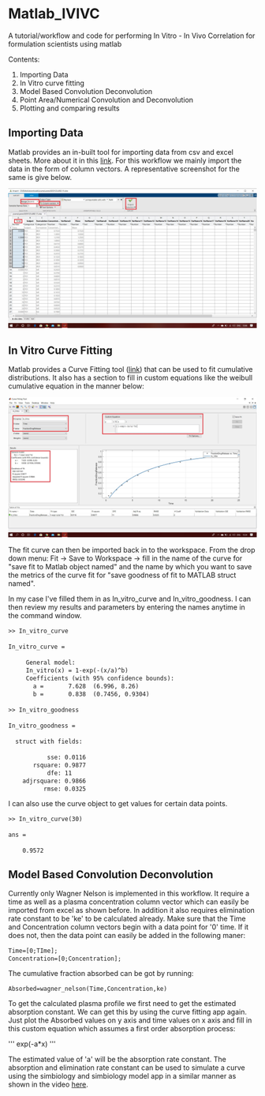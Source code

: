 # Matlab_IVIVC
A tutorial/workflow and code for performing In Vitro - In Vivo Correlation for formulation scientists using matlab

Contents:
1) Importing Data
2) In Vitro curve fitting
3) Model Based Convolution Deconvolution 
4) Point Area/Numerical Convolution and Deconvolution
5) Plotting and comparing results

## Importing Data

Matlab provides an in-built tool for importing data from csv and excel sheets. More about it in this [link](https://in.mathworks.com/help/matlab/ref/importtool.html). 
For this workflow we mainly import the data in the form of column vectors. A representative screenshot for the same is give below.

![alt text](https://github.com/RishalAggarwal/Matlab_IVIVC/blob/master/images/import_data.jpg)

## In Vitro Curve Fitting

Matlab provides a Curve Fitting tool ([link](https://in.mathworks.com/help/curvefit/curve-fitting.html)) that can be used to fit cumulative distributions. It also has a section to fill in custom equations like the weibull cumulative equation in the manner below:

![alt text](https://github.com/RishalAggarwal/Matlab_IVIVC/blob/master/images/in_vitro.jpg)

The fit curve can then be imported back in to the workspace. From the drop down menu: Fit -> Save to Workspace -> fill in the name of the curve for "save fit to Matlab object named" and the name by which you want to save the metrics of the curve fit for "save goodness of fit to MATLAB struct named". 

In my case I've filled them in as In_vitro_curve and In_vitro_goodness. I can then review my results and parameters by entering the names anytime in the command window.

```
>> In_vitro_curve

In_vitro_curve = 

     General model:
     In_vitro(x) = 1-exp(-(x/a)^b)
     Coefficients (with 95% confidence bounds):
       a =       7.628  (6.996, 8.26)
       b =       0.838  (0.7456, 0.9304)

>> In_vitro_goodness

In_vitro_goodness = 

  struct with fields:

           sse: 0.0116
       rsquare: 0.9877
           dfe: 11
    adjrsquare: 0.9866
          rmse: 0.0325
```
I can also use the curve object to get values for certain data points.

```
>> In_vitro_curve(30)

ans =

    0.9572 
```

##  Model Based Convolution Deconvolution 

Currently only Wagner Nelson is implemented in this workflow. It require a time as well as a plasma concentration column vector which can easily be imported from excel as shown before. In addition it also requires elimination rate constant to be 'ke' to be calculated already. Make sure that the Time and Concentration column vectors begin with a data point for '0' time. If it does not, then the data point can easily be added in the following maner:

```
Time=[0;TIme];
Concentration=[0;Concentration];
```

The cumulative fraction absorbed can be got by running:

``` 
Absorbed=wagner_nelson(Time,Concentration,ke)
```

To get the calculated plasma profile we first need to get the estimated absorption constant. We can get this by using the curve fitting app again. Just plot the Absorbed values on y axis and time values on x axis and fill in this custom equation which assumes a first order absorption process:

'''
exp(-a*x)
'''

The estimated value of 'a' will be the absorption rate constant. The absorption and elimination rate constant can be used to simulate a curve using the simbiology and simbiology model app in a similar manner as shown in the video [here](https://www.mathworks.com/videos/simulating-a-model-in-simbiology-117245.html).

